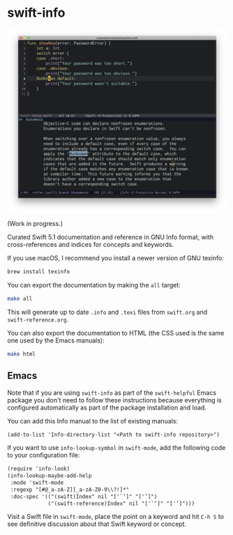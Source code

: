 # swift-info

![Screen capture of Emacs showing Swift Info documentation.](screenshots/info-lookup.png)

(Work in progress.)

Curated Swift 5.1 documentation and reference in GNU Info format, with cross-references and indices for concepts and keywords.

If you use macOS, I recommend you install a newer version of GNU texinfo:

```sh
brew install texinfo
```

You can export the documentation by making the `all` target:

```sh
make all
```

This will generate up to date `.info` and `.texi` files from `swift.org` and `swift-reference.org`.

You can also export the documentation to HTML (the CSS used is the same one used by the Emacs manuals):

```sh
make html
```

## Emacs

Note that if you are using `swift-info` as part of the `swift-helpful` Emacs package you don't need to follow these instructions because everything is
configured automatically as part of the package installation and load.

You can add this Info manual to the list of existing manuals:

```elisp
(add-to-list 'Info-directory-list "<Path to swift-info repository>")
```

If you want to use `info-lookup-symbol` in `swift-mode`, add the following code to your configuration file:

```elisp
(require 'info-look)
(info-lookup-maybe-add-help
 :mode 'swift-mode
 :regexp "[#@_a-zA-Z][_a-zA-Z0-9\\?!]*"
 :doc-spec '(("(swift)Index" nil "['`‘]" "['’]")
             ("(swift-reference)Index" nil "['`‘]" "['’]")))
```

Visit a Swift file in `swift-mode`, place the point on a keyword and hit `C-h S` to see definitive discussion about that Swift keyword or concept.
